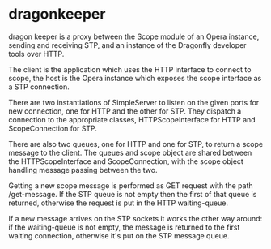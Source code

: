 # dragonkeeper

dragon keeper is a proxy between the Scope module of an Opera instance, sending and receiving STP, and an instance of the Dragonfly developer tools over HTTP.

The client is the application which uses the HTTP interface to connect to scope, the host is the Opera instance which exposes the scope interface as a STP connection.

There are two instantiations of SimpleServer to listen on the given ports for new connection, one for HTTP and the other for STP. They dispatch a connection to the appropriate classes, HTTPScopeInterface for HTTP and ScopeConnection for STP.

There are also two queues, one for HTTP and one for STP, to return a scope message to the client. The queues and scope object are shared between the HTTPScopeInterface and ScopeConnection, with the scope object handling message passing between the two.

Getting a new scope message is performed as GET request with the path /get-message. If the STP queue is not empty then the first of that queue is returned, otherwise the request is put in the HTTP waiting-queue.

If a new message arrives on the STP sockets it works the other way around: if the waiting-queue is not empty, the message is returned to the first waiting connection, otherwise it's put on the STP message queue.